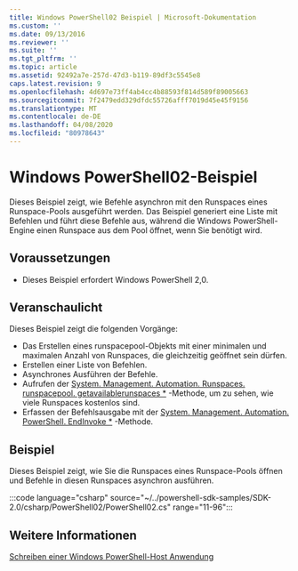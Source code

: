 ```yaml
---
title: Windows PowerShell02 Beispiel | Microsoft-Dokumentation
ms.custom: ''
ms.date: 09/13/2016
ms.reviewer: ''
ms.suite: ''
ms.tgt_pltfrm: ''
ms.topic: article
ms.assetid: 92492a7e-257d-47d3-b119-89df3c5545e8
caps.latest.revision: 9
ms.openlocfilehash: 4d697e73ff4ab4cc4b88593f814d589f89005663
ms.sourcegitcommit: 7f2479edd329dfdc55726afff7019d45e45f9156
ms.translationtype: MT
ms.contentlocale: de-DE
ms.lasthandoff: 04/08/2020
ms.locfileid: "80978643"
---
```

# <a name="windows-powershell02-sample"></a>Windows PowerShell02-Beispiel

Dieses Beispiel zeigt, wie Befehle asynchron mit den Runspaces eines Runspace-Pools ausgeführt werden. Das Beispiel generiert eine Liste mit Befehlen und führt diese Befehle aus, während die Windows PowerShell-Engine einen Runspace aus dem Pool öffnet, wenn Sie benötigt wird.

## <a name="requirements"></a>Voraussetzungen

- Dieses Beispiel erfordert Windows PowerShell 2,0.

## <a name="demonstrates"></a>Veranschaulicht

Dieses Beispiel zeigt die folgenden Vorgänge:

- Das Erstellen eines runspacepool-Objekts mit einer minimalen und maximalen Anzahl von Runspaces, die gleichzeitig geöffnet sein dürfen.
- Erstellen einer Liste von Befehlen.
- Asynchrones Ausführen der Befehle.
- Aufrufen der [System. Management. Automation. Runspaces. runspacepool. getavailablerunspaces *](/dotnet/api/System.Management.Automation.Runspaces.RunspacePool.GetAvailableRunspaces) -Methode, um zu sehen, wie viele Runspaces kostenlos sind.
- Erfassen der Befehlsausgabe mit der [System. Management. Automation. PowerShell. EndInvoke *](/dotnet/api/System.Management.Automation.PowerShell.EndInvoke) -Methode.

## <a name="example"></a>Beispiel

Dieses Beispiel zeigt, wie Sie die Runspaces eines Runspace-Pools öffnen und Befehle in diesen Runspaces asynchron ausführen.

:::code language="csharp" source="~/../powershell-sdk-samples/SDK-2.0/csharp/PowerShell02/PowerShell02.cs" range="11-96":::

## <a name="see-also"></a>Weitere Informationen

[Schreiben einer Windows PowerShell-Host Anwendung](./writing-a-windows-powershell-host-application.md)
